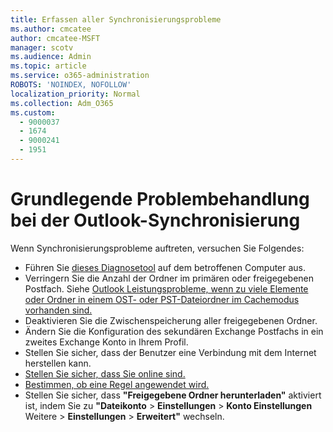 ```yaml
---
title: Erfassen aller Synchronisierungsprobleme
ms.author: cmcatee
author: cmcatee-MSFT
manager: scotv
ms.audience: Admin
ms.topic: article
ms.service: o365-administration
ROBOTS: 'NOINDEX, NOFOLLOW'
localization_priority: Normal
ms.collection: Adm_O365
ms.custom:
  - 9000037
  - 1674
  - 9000241
  - 1951
---
```


# <a name="basic-outlook-sync-troubleshooting"></a>Grundlegende Problembehandlung bei der Outlook-Synchronisierung

Wenn Synchronisierungsprobleme auftreten, versuchen Sie Folgendes:

- Führen Sie [dieses Diagnosetool](https://aka.ms/sara-outlooksendreceive) auf dem betroffenen Computer aus.
- Verringern Sie die Anzahl der Ordner im primären oder freigegebenen Postfach. Siehe [Outlook Leistungsprobleme, wenn zu viele Elemente oder Ordner in einem OST- oder PST-Dateiordner im Cachemodus vorhanden sind.](https://support.microsoft.com/help/2768656/outlook-performance-issues-when-there-are-too-many-items-or-folders-in)
- Deaktivieren Sie die Zwischenspeicherung aller freigegebenen Ordner.
- Ändern Sie die Konfiguration des sekundären Exchange Postfachs in ein zweites Exchange Konto in Ihrem Profil.
- Stellen Sie sicher, dass der Benutzer eine Verbindung mit dem Internet herstellen kann. 
- [Stellen Sie sicher, dass Sie online sind.](https://support.office.com/article/2460e4a8-16c7-47fc-b204-b1549275aac9)
- [Bestimmen, ob eine Regel angewendet wird.](https://support.office.com/article/C24F5DEA-9465-4DF4-AD17-A50704D66C59)
- Stellen Sie sicher, dass **"Freigegebene Ordner herunterladen"** aktiviert ist, indem Sie zu **"Dateikonto**  >  **Einstellungen**  >  **Konto Einstellungen** Weitere  >  **Einstellungen**  >  **Erweitert"** wechseln.
